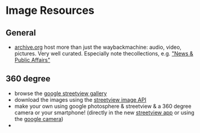 # Image Resources

## General
* [archive.org](https://archive.org/) host more than just the waybackmachine: audio, video, pictures. Very well curated. Especially note thecollections, e.g. ["News & Public Affairs"](https://archive.org/details/newsandpublicaffairs&tab=collection)

## 360 degree
* browse the [google streetview gallery](https://www.google.com/maps/streetview/)
* download the images using the [streetview image API](https://developers.google.com/maps/documentation/streetview/)
* make your own using google photosphere & streetview & a 360 degree camera or your smartphone! (directly in the new [streetview app](https://www.google.com/maps/streetview/publish/) or using the [google camera](https://play.google.com/store/apps/details?id=com.google.android.GoogleCamera&hl=en))
* 
